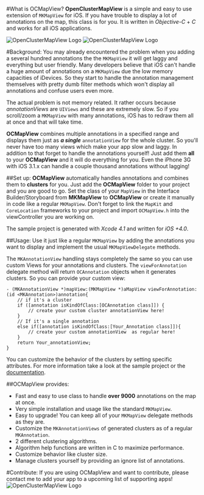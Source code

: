 #What is OCMapView?
**OpenClusterMapView** is a simple and easy to use extension of `MKMapView` for iOS.
If you have trouble to display a lot of annotations on the map, this class is for you.
It is written in *Objective-C* + *C* and works for all iOS applications.  

![OpenClusterMapView Logo](http://www.unet.univie.ac.at/~a0846794/OCMapView/open_cluster_mapview_off.png "OpenClusterMapView Turned off")
![OpenClusterMapView Logo](http://www.unet.univie.ac.at/~a0846794/OCMapView/open_cluster_mapview_on.png "OpenClusterMapView Turned on")  

#Background:
You may already encountered the problem when you adding a several hundred annotations the the `MKMapView` it will get laggy and everything but user friendly.
Many developers believe that iOS can't handle a huge amount of annotations on a `MKMapView` due the low memory capacities of iDevices. So they start to handle the annotation management themselves with pretty dumb filter methods which won't display all annotations and confuse users even more.  

The actual problem is not memory related. It rather occurs because *annotationViews* are `UIViews` and these are extremely slow. So if you scroll/zoom a `MKMapView` with many annotations, iOS has to redraw them all at once and that will take time.  

**OCMapView** combines multiple annotations in a specified range and displays them just as ***a single*** `annotationView` for the whole cluster. So you'll never have too many views which make your app slow and laggy. In addition to that forget to handle the annotations yourself! Just add them **all** to your **OCMapView** and it will do everything for you.
Even the iPhone 3G with iOS 3.1.x can handle a couple thousand annotations without lagging!

##Set up:
**OCMapView** automatically handles annotations and combines them to **clusters** for you. Just add the **OCMapView** folder to your project and you are good to go. Set the class of your `MapView` in the Interface Builder/Storyboard from **MKMapView** to **OCMapView** or create it manually in code like a regular `MKMapView`. Don't forget to link the `MapKit` and `CoreLocation` frameworks to your project and import `OCMapView.h` into the viewController you are working on.  

The sample project is generated with *Xcode 4.1* and written for *iOS +4.0*.

##Usage:
Use it just like a regular `MKMapView` by adding the annotations you want to display and implement the usual `MKMapViewDelegate` methods.  

The `MKAnnotationView` handling stays completely the same so you can use custom Views for your annotations and clusters. The `viewForAnnotation` delegate method will return `OCAnnotation` objects when it generates clusters. So you can provide your custom view:  


    - (MKAnnotationView *)mapView:(MKMapView *)aMapView viewForAnnotation:(id <MKAnnotation>)annotation{  
        // if it's a cluster  
        if ([annotation isKindOfClass:[OCAnnotation class]]) {  
            // create your custom cluster annotationView here!  
        }  
        // If it's a single annotation  
        else if([annotation isKindOfClass:[Your_Annotation class]]){  
            // create your custom annotationView  as regular here!  
        }  
        return Your_annotationView;  
    }

You can customize the behavior of the clusters by setting specific attributes. For more information take a look at the sample project or the [documentation](http://www.unet.univie.ac.at/~a0846794/OCMapView/ "OpenClusterMapView Documentation").

##OCMapView provides:
- Fast and easy to use class to handle **over 9000** annotations on the map at once.
- Very simple installation and usage like the standard `MKMapView`.
- Easy to upgrade! You can keep all of your `MKMapView` delegate methods as they are.
- Customize the `MKAnnotationViews` of generated clusters as of a regular `MKAnnotation`.
- 2 different clustering algorithms.
- Algorithm help functions are written in C to maximize performance.
- Customize behavior like cluster size.
- Manage clusters yourself by providing an ignore list of annotations.

#Contribute:
If you are using OCMapView and want to contribute, please contact me to add your app to a upcoming list of supporting apps!
![OpenClusterMapView Logo](http://www.unet.univie.ac.at/~a0846794/OCMapView/ocmapview_logo_small.png "OpenClusterMapView Logo")